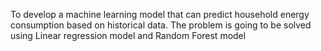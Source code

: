 To develop a machine learning model that can predict household energy consumption based on historical data.
The problem is going to be solved using Linear regression model and Random Forest model



